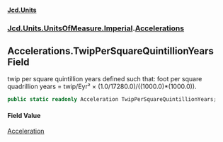 #### [Jcd.Units](index.md 'index')

### [Jcd.Units.UnitsOfMeasure.Imperial](Jcd.Units.UnitsOfMeasure.Imperial.md 'Jcd.Units.UnitsOfMeasure.Imperial').[Accelerations](Accelerations.md 'Jcd.Units.UnitsOfMeasure.Imperial.Accelerations')

## Accelerations.TwipPerSquareQuintillionYears Field

twip per square quintillion years defined such that: foot per square quadrillion years = twip/Eyr² ×
(1.0/17280.0)/((1000.0)*(1000.0)).

```csharp
public static readonly Acceleration TwipPerSquareQuintillionYears;
```

#### Field Value

[Acceleration](Acceleration.md 'Jcd.Units.UnitTypes.Acceleration')